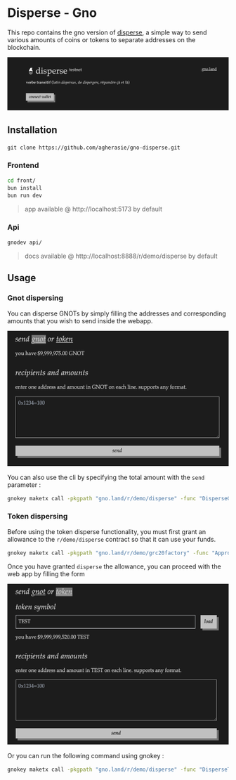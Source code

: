# Disperse - Gno

This repo contains the gno version of [disperse](https://disperse.app/), a simple way to send various amounts of coins or tokens to separate addresses on the blockchain.

![alt text](assets/image.png)

## Installation

`git clone https://github.com/agherasie/gno-disperse.git`

### Frontend
```sh
cd front/
bun install
bun run dev
```
> app available @ http://localhost:5173 by default

### Api
```sh
gnodev api/
```
> docs available @ http://localhost:8888/r/demo/disperse by default

## Usage

### Gnot dispersing

You can disperse GNOTs by simply filling the addresses and corresponding amounts that you wish to send inside the webapp.

![alt text](assets/image-2.png)

You can also use the cli by specifying the total amount with the `send` parameter :

```sh
gnokey maketx call -pkgpath "gno.land/r/demo/disperse" -func "DisperseGnotString" -gas-fee 1000000ugnot -gas-wanted 2000000 -send "200ugnot" -broadcast -chainid "dev" -args "g1dmt3sa5ucvecxuhf3j6ne5r0e3z4x7h6c03xc0,g1akeqsvhucjt8gf5yupyzjxsjd29wv8fayng37c" -args "100,100" -remote "tcp://127.0.0.1:26657" MyKey
```

### Token dispersing

Before using the token disperse functionality, you must first grant an allowance to the `r/demo/disperse` contract so that it can use your funds.

```sh
gnokey maketx call -pkgpath "gno.land/r/demo/grc20factory" -func "Approve" -gas-fee 1000000ugnot -gas-wanted 2000000 -send "" -broadcast -chainid "dev" -args "TEST" -args "g1yryw6qs8h9anvguu4dfdc0u7zh4gvv8vqf59sj" -args "200" -remote "tcp://127.0.0.1:26657" MyKey
```

Once you have granted `disperse` the allowance, you can proceed with the web app by filling the form

![alt text](assets/image-1.png)

Or you can run the following command using gnokey :

```sh
gnokey maketx call -pkgpath "gno.land/r/demo/disperse" -func "DisperseTokenString" -gas-fee 1000000ugnot -gas-wanted 2000000 -send "" -broadcast -chainid "dev" -args "TEST" -args "g1dmt3sa5ucvecxuhf3j6ne5r0e3z4x7h6c03xc0,g1akeqsvhucjt8gf5yupyzjxsjd29wv8fayng37c" -args "100,100" -remote "tcp://127.0.0.1:26657" MyKey
```
